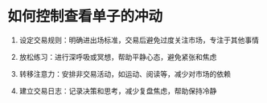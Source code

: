 # 如何控制查看单子的冲动

1. 设定交易规则：明确进出场标准，交易后避免过度关注市场，专注于其他事情

2. 放松练习：进行深呼吸或冥想，帮助平静心态，避免紧张和焦虑

3. 转移注意力：安排非交易活动，如运动、阅读等，减少对市场的依赖

4. 建立交易日志：记录决策和思考，减少复盘焦虑，帮助保持冷静